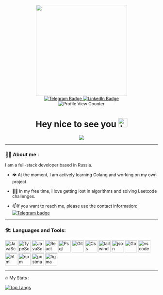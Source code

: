 <div id="header" align="center">
  <img src="https://media.giphy.com/media/v1.Y2lkPTc5MGI3NjExZW9vanphdjRmcWh0MDFja2huMHphc21pcTRibnpvNXo3c2Nyazh1MCZlcD12MV9naWZzX3NlYXJjaCZjdD1n/4ilFRqgbzbx4c/giphy.gif" width="300" />
  <div id="badges">
    <a href="https://t.me/tessiz">
      <img src="https://img.shields.io/badge/Telegram-blue?logo=telegram" alt="Telegram Badge">   
    </a>
    <a href="https://www.linkedin.com/in/%D0%B4%D0%B0%D0%BD%D0%B8%D0%BB%D0%B0-%D0%BA%D0%B0%D0%BB%D0%B8%D0%BD%D0%B8%D1%87%D0%B5%D0%B2-8244b9256/">
      <img src="https://img.shields.io/badge/LinkedIn-blue?logo=linkedin&logoColor=white" alt="LinkedIn Badge" />
    </a>
  </div>
</div>
<div align="center">
    <img src="https://komarev.com/ghpvc/?username=tessz1&style=flat-square&color=blue" alt="Profile View Counter"/>
</div>
<h1 align="center">
  Hey nice to see you
  <img src="https://media.giphy.com/media/hvRJCLFzcasrR4ia7z/giphy.gif" alt="hello" width="30px"/>
</h1>
<div align="center">
  <img src="https://media.giphy.com/media/3ov9jNziFTMfzSumAw/giphy.gif?cid=ecf05e471koefw46k3n2bsbrkp89swgfsn48bx610dex8d4j&ep=v1_gifs_search&rid=giphy.gif&ct=g" />
  </div>

---


### 👨‍💻 About me :

I am a full-stack developer based in Russia.

- 👁️ At the moment, I am actively learning Golang and working on my own project.

- 🙋‍♂️ In my free time, I love getting lost in algorithms and solving Leetcode challenges.

- 📫If you want to reach me, please use the contact information: [![Telegram badge](https://img.shields.io/badge/Telegram-blue?logo=telegram)](https://t.me/tessiz)

---

### 🛠️: Languages and Tools:

<div>
  <img src="https://cdn.jsdelivr.net/gh/devicons/devicon@latest/icons/javascript/javascript-original.svg" alt="JavaScript" width="40px" height="40px"/>
  <img src="https://cdn.jsdelivr.net/gh/devicons/devicon@latest/icons/typescript/typescript-original.svg" alt="TypeScript" width="40px" height="40px"/>
  <img src="https://cdn.jsdelivr.net/gh/devicons/devicon@latest/icons/nodejs/nodejs-original.svg" alt="JavaScript" width="40px" height="40px"/>
  <img src="https://cdn.jsdelivr.net/gh/devicons/devicon@latest/icons/react/react-original.svg" alt="React" width="40px" height="40px"/>
  <img src="https://cdn.jsdelivr.net/gh/devicons/devicon@latest/icons/postgresql/postgresql-original.svg" alt="Psql" width="40px" height="40px"/>
  <img src="https://cdn.jsdelivr.net/gh/devicons/devicon@latest/icons/git/git-original-wordmark.svg" alt="Git" width="40px" height="40px"/>
  <img src="https://cdn.jsdelivr.net/gh/devicons/devicon@latest/icons/css3/css3-original.svg" alt="Css" width="40px" height="40px"/>
  <img src="https://cdn.jsdelivr.net/gh/devicons/devicon@latest/icons/tailwindcss/tailwindcss-original.svg" alt="tailwindCss" width="40px" height="40px"/>
  <img src="https://cdn.jsdelivr.net/gh/devicons/devicon@latest/icons/json/json-original.svg" alt="json" width="40px" height="40px"/>
  <img src="https://cdn.jsdelivr.net/gh/devicons/devicon@latest/icons/go/go-original.svg" alt="Go" width="40px" height="40px"/>
  <img src="https://cdn.jsdelivr.net/gh/devicons/devicon@latest/icons/vscode/vscode-original.svg" alt="vscode" width="40px" height="40px"/>
  <img src="https://cdn.jsdelivr.net/gh/devicons/devicon@latest/icons/html5/html5-original.svg" alt="html" width="40px" height="40px"/>
  <img src="https://cdn.jsdelivr.net/gh/devicons/devicon@latest/icons/npm/npm-original-wordmark.svg" alt="npm" width="40px" height="40px"/>
  <img src="https://cdn.jsdelivr.net/gh/devicons/devicon@latest/icons/postman/postman-original.svg" alt="postman" width="40px" height="40px"/>
  <img src="https://cdn.jsdelivr.net/gh/devicons/devicon@latest/icons/figma/figma-original.svg" alt="figma" width="40px" height="40px"/>
</div>

---

🔥 My Stats :

[![Top Langs](https://github-readme-stats.vercel.app/api/top-langs/?username=tessz1&layout=compact&theme=vision-friendly-dark)](https://github.com/anuraghazra/github-readme-stats)

